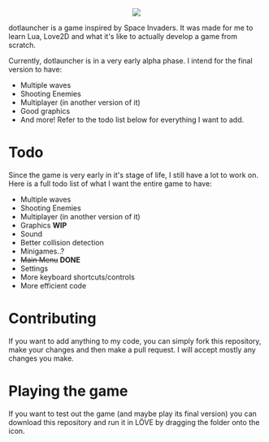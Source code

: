 <p align="center">
          <img src="https://cdn.discordapp.com/attachments/524558580419133480/584814033044242432/dotlauncher_large.png">
</p>

dotlauncher is a game inspired by Space Invaders. It was made for me to learn Lua, Love2D and what it's like to actually develop a game from scratch.

Currently, dotlauncher is in a very early alpha phase. I intend for the final version to have:
- Multiple waves
- Shooting Enemies
- Multiplayer (in another version of it)
- Good graphics
- And more!
Refer to the todo list below for everything I want to add.

# Todo
Since the game is very early in it's stage of life, I still have a lot to work on. Here is a full todo list of what I want the entire game to have:
- Multiple waves
- Shooting Enemies
- Multiplayer (in another version of it)
- Graphics **WIP**
- Sound
- Better collision detection
- Minigames..?
- ~~Main Menu~~ **DONE**
- Settings
- More keyboard shortcuts/controls
- More efficient code

# Contributing
If you want to add anything to my code, you can simply fork this repository, make your changes and then make a pull request. I will accept mostly any changes you make.

# Playing the game
If you want to test out the game (and maybe play its final version) you can download this repository and run it in LÖVE by dragging the folder onto the icon.
